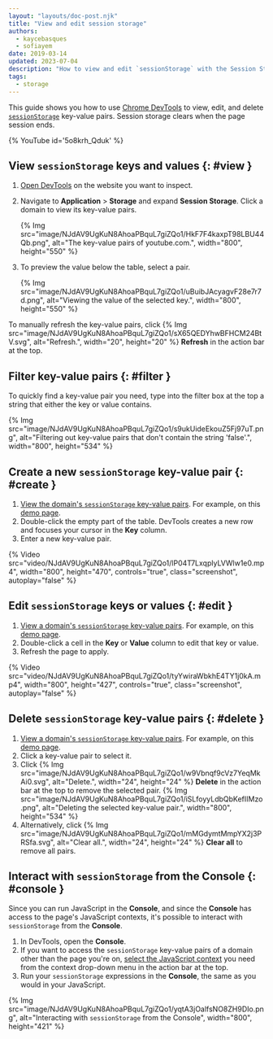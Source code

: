 ```yaml
---
layout: "layouts/doc-post.njk"
title: "View and edit session storage"
authors:
  - kaycebasques
  - sofiayem
date: 2019-03-14
updated: 2023-07-04
description: "How to view and edit `sessionStorage` with the Session Storage pane and the Console."
tags:
  - storage
---
```


This guide shows you how to use [Chrome DevTools][1] to view, edit, and delete [`sessionStorage`][2]
key-value pairs. Session storage clears when the page session ends.

{% YouTube id='5o8krh_Qduk' %}

## View `sessionStorage` keys and values {: #view }

1. [Open DevTools](/docs/devtools/open/) on the website you want to inspect.

1. Navigate to **Application** > **Storage**  and expand **Session Storage**. Click a domain to view its key-value pairs.

   {% Img src="image/NJdAV9UgKuN8AhoaPBquL7giZQo1/HkF7F4kaxpT98LBU44Qb.png", alt="The key-value pairs of youtube.com.", width="800", height="550" %}

1. To preview the value below the table, select a pair.

   {% Img src="image/NJdAV9UgKuN8AhoaPBquL7giZQo1/uBuibJAcyagvF28e7r7d.png", alt="Viewing the value of the selected key.", width="800", height="550" %}

To manually refresh the key-value pairs, click {% Img src="image/NJdAV9UgKuN8AhoaPBquL7giZQo1/sX65QEDYhwBFHCM24BtV.svg", alt="Refresh.", width="20", height="20" %} **Refresh** in the action bar at the top.

## Filter key-value pairs {: #filter }

To quickly find a key-value pair you need, type into the filter box at the top a string that either the key or value contains.

{% Img src="image/NJdAV9UgKuN8AhoaPBquL7giZQo1/s9ukUideEkouZ5Fj97uT.png", alt="Filtering out key-value pairs that don't contain the string 'false'.", width="800", height="534" %}

## Create a new `sessionStorage` key-value pair {: #create }

1. [View the domain's `sessionStorage` key-value pairs][3]. For example, on this [demo page](https://jec.fish/demo/storage).
1. Double-click the empty part of the table. DevTools creates a new row and focuses your cursor in
    the **Key** column.
1. Enter a new key-value pair.

{% Video src="video/NJdAV9UgKuN8AhoaPBquL7giZQo1/lP04T7LxqplyLVWlw1e0.mp4", width="800", height="470", controls="true", class="screenshot", autoplay="false" %}

## Edit `sessionStorage` keys or values {: #edit }

1. [View a domain's `sessionStorage` key-value pairs][4]. For example, on this [demo page](https://jec.fish/demo/storage).
1. Double-click a cell in the **Key** or **Value** column to edit that key or value.
1. Refresh the page to apply.

{% Video src="video/NJdAV9UgKuN8AhoaPBquL7giZQo1/tyYwiraWbkhE4TY1j0kA.mp4", width="800", height="427", controls="true", class="screenshot", autoplay="false" %}

## Delete `sessionStorage` key-value pairs {: #delete }

1. [View a domain's `sessionStorage` key-value pairs][5]. For example, on this [demo page](https://jec.fish/demo/storage).
1. Click a key-value pair to select it.
1. Click {% Img src="image/NJdAV9UgKuN8AhoaPBquL7giZQo1/w9Vbnqf9cVz7YeqMkAi0.svg", alt="Delete.", width="24", height="24" %} **Delete** in the action bar at the top to remove the selected pair.
   {% Img src="image/NJdAV9UgKuN8AhoaPBquL7giZQo1/iSLfoyyLdbQbKefIIMzo.png", alt="Deleting the selected key-value pair.", width="800", height="534" %}
1. Alternatively, click {% Img src="image/NJdAV9UgKuN8AhoaPBquL7giZQo1/mMGdymtMmpYX2j3PRSfa.svg", alt="Clear all.", width="24", height="24" %} **Clear all** to remove all pairs.

## Interact with `sessionStorage` from the Console {: #console }

Since you can run JavaScript in the **Console**, and since the **Console** has access to the page's
JavaScript contexts, it's possible to interact with `sessionStorage` from the **Console**.

1. In DevTools, open the **Console**.
1. If you want to access the `sessionStorage` key-value pairs of a domain other than the page you're on, [select the JavaScript context](/docs/devtools/console/reference/#context) you need from the context drop-down menu in the action bar at the top.
1. Run your `sessionStorage` expressions in the **Console**, the same as you would in your JavaScript.

{% Img src="image/NJdAV9UgKuN8AhoaPBquL7giZQo1/yqtA3jOalfsNO8ZH9DIo.png", alt="Interacting with `sessionStorage` from the Console", width="800", height="421" %}

[1]: /docs/devtools
[2]: https://developer.mozilla.org/docs/Web/API/Window/sessionStorage
[3]: #view
[4]: #view
[5]: #view
[6]: #view
